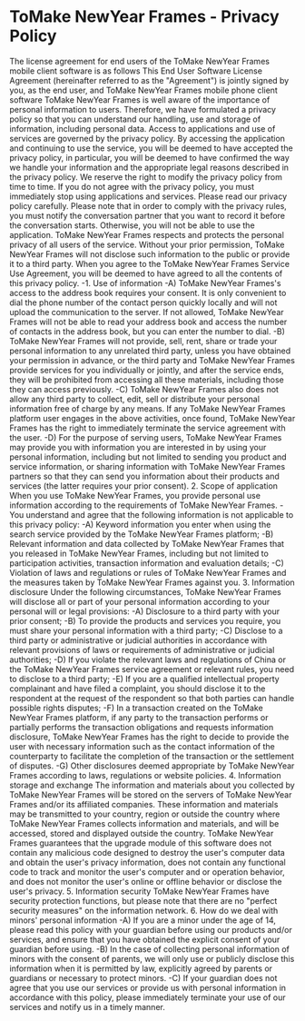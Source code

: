 # ToMake NewYear Frames - Privacy Policy
The license agreement for end users of the ToMake NewYear Frames mobile client software is as follows
This End User Software License Agreement (hereinafter referred to as the "Agreement") is jointly signed by you, as the end user, and ToMake NewYear Frames mobile phone client software
ToMake NewYear Frames is well aware of the importance of personal information to users. Therefore, we have formulated a privacy policy so that you can understand our handling, use and storage of information, including personal data. Access to applications and use of services are governed by the privacy policy.
By accessing the application and continuing to use the service, you will be deemed to have accepted the privacy policy, in particular, you will be deemed to have confirmed the way we handle your information and the appropriate legal reasons described in the privacy policy. We reserve the right to modify the privacy policy from time to time. If you do not agree with the privacy policy, you must immediately stop using applications and services. Please read our privacy policy carefully.
Please note that in order to comply with the privacy rules, you must notify the conversation partner that you want to record it before the conversation starts. Otherwise, you will not be able to use the application.
ToMake NewYear Frames respects and protects the personal privacy of all users of the service. Without your prior permission, ToMake NewYear Frames will not disclose such information to the public or provide it to a third party. When you agree to the ToMake NewYear Frames Service Use Agreement, you will be deemed to have agreed to all the contents of this privacy policy.
-1. Use of information
-A) ToMake NewYear Frames's access to the address book requires your consent. It is only convenient to dial the phone number of the contact person quickly locally and will not upload the communication to the server. If not allowed, ToMake NewYear Frames will not be able to read your address book and access the number of contacts in the address book, but you can enter the number to dial.
-B) ToMake NewYear Frames will not provide, sell, rent, share or trade your personal information to any unrelated third party, unless you have obtained your permission in advance, or the third party and ToMake NewYear Frames provide services for you individually or jointly, and after the service ends, they will be prohibited from accessing all these materials, including those they can access previously.
-C) ToMake NewYear Frames also does not allow any third party to collect, edit, sell or distribute your personal information free of charge by any means. If any ToMake NewYear Frames platform user engages in the above activities, once found, ToMake NewYear Frames has the right to immediately terminate the service agreement with the user.
-D) For the purpose of serving users, ToMake NewYear Frames may provide you with information you are interested in by using your personal information, including but not limited to sending you product and service information, or sharing information with ToMake NewYear Frames partners so that they can send you information about their products and services (the latter requires your prior consent).
2. Scope of application
When you use ToMake NewYear Frames, you provide personal use information according to the requirements of ToMake NewYear Frames.
-You understand and agree that the following information is not applicable to this privacy policy:
-A) Keyword information you enter when using the search service provided by the ToMake NewYear Frames platform;
-B) Relevant information and data collected by ToMake NewYear Frames that you released in ToMake NewYear Frames, including but not limited to participation activities, transaction information and evaluation details;
-C) Violation of laws and regulations or rules of ToMake NewYear Frames and the measures taken by ToMake NewYear Frames against you.
3. Information disclosure Under the following circumstances, ToMake NewYear Frames will disclose all or part of your personal information according to your personal will or legal provisions:
-A) Disclosure to a third party with your prior consent;
-B) To provide the products and services you require, you must share your personal information with a third party;
-C) Disclose to a third party or administrative or judicial authorities in accordance with relevant provisions of laws or requirements of administrative or judicial authorities;
-D) If you violate the relevant laws and regulations of China or the ToMake NewYear Frames service agreement or relevant rules, you need to disclose to a third party;
-E) If you are a qualified intellectual property complainant and have filed a complaint, you should disclose it to the respondent at the request of the respondent so that both parties can handle possible rights disputes;
-F) In a transaction created on the ToMake NewYear Frames platform, if any party to the transaction performs or partially performs the transaction obligations and requests information disclosure, ToMake NewYear Frames has the right to decide to provide the user with necessary information such as the contact information of the counterparty to facilitate the completion of the transaction or the settlement of disputes.
-G) Other disclosures deemed appropriate by ToMake NewYear Frames according to laws, regulations or website policies.
4. Information storage and exchange The information and materials about you collected by ToMake NewYear Frames will be stored on the servers of ToMake NewYear Frames and/or its affiliated companies. These information and materials may be transmitted to your country, region or outside the country where ToMake NewYear Frames collects information and materials, and will be accessed, stored and displayed outside the country.
ToMake NewYear Frames guarantees that the upgrade module of this software does not contain any malicious code designed to destroy the user's computer data and obtain the user's privacy information, does not contain any functional code to track and monitor the user's computer and or operation behavior, and does not monitor the user's online or offline behavior or disclose the user's privacy.
5. Information security
ToMake NewYear Frames have security protection functions, but please note that there are no "perfect security measures" on the information network.
6. How do we deal with minors' personal information
-A) If you are a minor under the age of 14, please read this policy with your guardian before using our products and/or services, and ensure that you have obtained the explicit consent of your guardian before using.
-B) In the case of collecting personal information of minors with the consent of parents, we will only use or publicly disclose this information when it is permitted by law, explicitly agreed by parents or guardians or necessary to protect minors.
-C) If your guardian does not agree that you use our services or provide us with personal information in accordance with this policy, please immediately terminate your use of our services and notify us in a timely manner.
